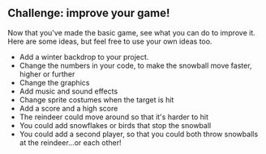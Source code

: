 ## Challenge: improve your game!
Now that you've made the basic game, see what you can do to improve it. Here are some ideas, but feel free to use your own ideas too.

+ Add a winter backdrop to your project.
+ Change the numbers in your code, to make the snowball move faster, higher or further
+ Change the graphics
+ Add music and sound effects
+ Change sprite costumes when the target is hit
+ Add a score and a high score
+ The reindeer could move around so that it's harder to hit
+ You could add snowflakes or birds that stop the snowball
+ You could add a second player, so that you could both throw snowballs at the reindeer...or each other!
